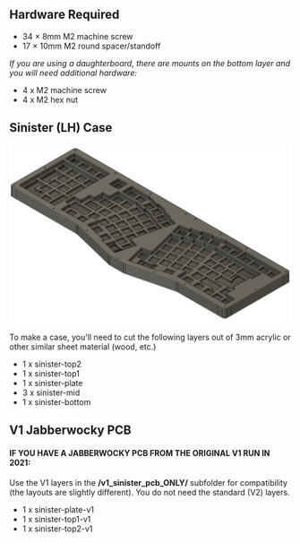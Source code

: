 ## Hardware Required

- 34 × 8mm M2 machine screw
- 17 × 10mm M2 round spacer/standoff

_If you are using a daughterboard, there are mounts on the bottom layer and you will need additional hardware:_

- 4 x M2 machine screw
- 4 x M2 hex nut

## Sinister (LH) Case

![Sinister Case](sinister.png)

To make a case, you'll need to cut the following layers out of 3mm acrylic or other similar sheet material (wood, etc.)

- 1 x sinister-top2
- 1 x sinister-top1
- 1 x sinister-plate
- 3 x sinister-mid
- 1 x sinister-bottom
## V1 Jabberwocky PCB

#### IF YOU HAVE A JABBERWOCKY PCB FROM THE ORIGINAL V1 RUN IN 2021:

Use the V1 layers in the **/v1_sinister_pcb_ONLY/** subfolder for compatibility (the layouts are slightly different). You do not need the standard (V2) layers.
- 1 x sinister-plate-v1
- 1 x sinister-top1-v1
- 1 x sinister-top2-v1
